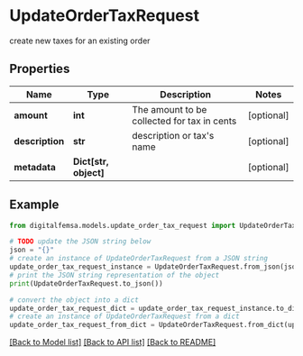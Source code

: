 # UpdateOrderTaxRequest

create new taxes for an existing order

## Properties

Name | Type | Description | Notes
------------ | ------------- | ------------- | -------------
**amount** | **int** | The amount to be collected for tax in cents | [optional] 
**description** | **str** | description or tax&#39;s name | [optional] 
**metadata** | **Dict[str, object]** |  | [optional] 

## Example

```python
from digitalfemsa.models.update_order_tax_request import UpdateOrderTaxRequest

# TODO update the JSON string below
json = "{}"
# create an instance of UpdateOrderTaxRequest from a JSON string
update_order_tax_request_instance = UpdateOrderTaxRequest.from_json(json)
# print the JSON string representation of the object
print(UpdateOrderTaxRequest.to_json())

# convert the object into a dict
update_order_tax_request_dict = update_order_tax_request_instance.to_dict()
# create an instance of UpdateOrderTaxRequest from a dict
update_order_tax_request_from_dict = UpdateOrderTaxRequest.from_dict(update_order_tax_request_dict)
```
[[Back to Model list]](../README.md#documentation-for-models) [[Back to API list]](../README.md#documentation-for-api-endpoints) [[Back to README]](../README.md)


